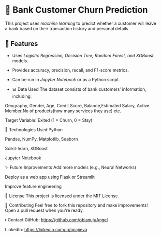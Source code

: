 # 🏦 Bank Customer Churn Prediction

This project uses *machine learning* to predict whether a customer will leave a bank based on their transaction history and personal details.

## 📌 Features
- Uses *Logistic Regression, Decision Tree, Random Forest, and XGBoost* models.
- Provides accuracy, precision, recall, and F1-score metrics.
- Can be run in *Jupyter Notebook* or as a Python script.
  

- 📊 Data Used
The dataset consists of bank customers' information, including:

Geography, Gender, Age, Credit Score, Balance,Estimated Salary, Active Member,No of products(how many services they use) etc.

Target Variable: Exited (1 = Churn, 0 = Stay)

🔧 Technologies Used
Python

Pandas, NumPy, Matplotlib, Seaborn

Scikit-learn, XGBoost

Jupyter Notebook

✨ Future Improvements
Add more models (e.g., Neural Networks)

Deploy as a web app using Flask or Streamlit

Improve feature engineering

📜 License
This project is licensed under the MIT License.

🙌 Contributing
Feel free to fork this repository and make improvements! Open a pull request when you're ready.

📞 Contact
GitHub: https://github.com/obianujuAngel

LinkedIn: https://linkedin.com/in/nnajieva
